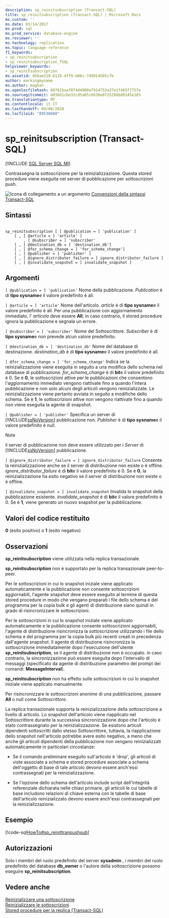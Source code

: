 ```yaml
---
description: sp_reinitsubscription (Transact-SQL)
title: sp_reinitsubscription (Transact-SQL) | Microsoft Docs
ms.custom: ''
ms.date: 03/14/2017
ms.prod: sql
ms.prod_service: database-engine
ms.reviewer: ''
ms.technology: replication
ms.topic: language-reference
f1_keywords:
- sp_reinitsubscription
- sp_reinitsubscription_TSQL
helpviewer_keywords:
- sp_reinitsubscription
ms.assetid: d56ae218-6128-4ff9-b06c-749914505c7b
author: markingmyname
ms.author: maghan
ms.openlocfilehash: 68761baaf874d4900a7914753a37e1f465ff757e
ms.sourcegitcommit: dd36d1cbe32cd5a65c6638e8f252b0bd8145e165
ms.translationtype: MT
ms.contentlocale: it-IT
ms.lasthandoff: 09/08/2020
ms.locfileid: "89538680"
---
```

# <a name="sp_reinitsubscription-transact-sql"></a>sp_reinitsubscription (Transact-SQL)
[!INCLUDE [SQL Server SQL MI](../../includes/applies-to-version/sql-asdbmi.md)]

  Contrassegna la sottoscrizione per la reinizializzazione. Questa stored procedure viene eseguita nel server di pubblicazione per sottoscrizioni push.  
  
 ![Icona di collegamento a un argomento](../../database-engine/configure-windows/media/topic-link.gif "Icona di collegamento a un argomento") [Convenzioni della sintassi Transact-SQL](../../t-sql/language-elements/transact-sql-syntax-conventions-transact-sql.md)  
  
## <a name="syntax"></a>Sintassi  
  
```  
  
sp_reinitsubscription [ [ @publication = ] 'publication' ]  
    [ , [ @article = ] 'article' ]  
        , [ @subscriber = ] 'subscriber'  
    [ , [ @destination_db = ] 'destination_db']  
    [ , [ @for_schema_change = ] 'for_schema_change']  
    [ , [ @publisher = ] 'publisher' ]  
    [ , [ @ignore_distributor_failure = ] ignore_distributor_failure ]   
    [ , [ @invalidate_snapshot = ] invalidate_snapshot ]  
```  
  
## <a name="arguments"></a>Argomenti  
`[ @publication = ] 'publication'` Nome della pubblicazione. *Publication* è di **tipo sysname**e il valore predefinito è all.  
  
`[ @article = ] 'article'` Nome dell'articolo. *article* è di **tipo sysname**e il valore predefinito è all. Per una pubblicazione con aggiornamento immediato, l' *articolo* deve essere **All**; in caso contrario, il stored procedure ignora la pubblicazione e segnala un errore.  
  
`[ @subscriber = ] 'subscriber'` Nome del Sottoscrittore. *Subscriber* è di **tipo sysname**e non prevede alcun valore predefinito.  
  
`[ @destination_db = ] 'destination_db'` Nome del database di destinazione. *destination_db* è di **tipo sysname**e il valore predefinito è all.  
  
`[ @for_schema_change = ] 'for_schema_change'` Indica se la reinizializzazione viene eseguita in seguito a una modifica dello schema nel database di pubblicazione. *for_schema_change* è di **bit**e il valore predefinito è 0. Se è **0**, le sottoscrizioni attive per le pubblicazioni che consentono l'aggiornamento immediato vengono riattivate fino a quando l'intera pubblicazione e non solo alcuni degli articoli vengono reinizializzate. Le reinizializzazione viene pertanto avviata in seguito a modifiche dello schema. Se è **1**, le sottoscrizioni attive non vengono riattivate fino a quando non viene eseguita la agente di snapshot.  
  
`[ @publisher = ] 'publisher'` Specifica un server di [!INCLUDE[ssNoVersion](../../includes/ssnoversion-md.md)] pubblicazione non. *Publisher* è di **tipo sysname**e il valore predefinito è null.  
  
> [!NOTE]  
>  il server di pubblicazione non deve essere utilizzato per i *Server* di [!INCLUDE[ssNoVersion](../../includes/ssnoversion-md.md)] pubblicazione.  
  
`[ @ignore_distributor_failure = ] ignore_distributor_failure` Consente la reinizializzazione anche se il server di distribuzione non esiste o è offline. *ignore_distributor_failure* è di **bit**e il valore predefinito è 0. Se è **0**, la reinizializzazione ha esito negativo se il server di distribuzione non esiste o è offline.  
  
`[ @invalidate_snapshot = ] invalidate_snapshot` Invalida lo snapshot della pubblicazione esistente. *invalidate_snapshot* è di **bit**e il valore predefinito è 0. Se è **1**, viene generato un nuovo snapshot per la pubblicazione.  
  
## <a name="return-code-values"></a>Valori del codice restituito  
 **0** (esito positivo) o **1** (esito negativo)  
  
## <a name="remarks"></a>Osservazioni  
 **sp_reinitsubscription** viene utilizzata nella replica transazionale.  
  
 **sp_reinitsubscription** non è supportato per la replica transazionale peer-to-peer.  
  
 Per le sottoscrizioni in cui lo snapshot iniziale viene applicato automaticamente e la pubblicazione non consente sottoscrizioni aggiornabili, l'agente snapshot deve essere eseguito al termine di questa stored procedure in modo che vengano preparati i file dello schema e del programma per la copia bulk e gli agenti di distribuzione siano quindi in grado di risincronizzare le sottoscrizioni.  
  
 Per le sottoscrizioni in cui lo snapshot iniziale viene applicato automaticamente e la pubblicazione consente sottoscrizioni aggiornabili, l'agente di distribuzione risincronizza la sottoscrizione utilizzando i file dello schema e del programma per la copia bulk più recenti creati in precedenza dall'agente snapshot. Il agente di distribuzione risincronizza la sottoscrizione immediatamente dopo l'esecuzione dell'utente **sp_reinitsubscription**, se il agente di distribuzione non è occupato. in caso contrario, la sincronizzazione può essere eseguita dopo l'intervallo di messaggi (specificato da agente di distribuzione parametro del prompt dei comandi: **MessageInterval**).  
  
 **sp_reinitsubscription** non ha effetto sulle sottoscrizioni in cui lo snapshot iniziale viene applicato manualmente.  
  
 Per risincronizzare le sottoscrizioni anonime di una pubblicazione, passare **All** o null come *Sottoscrittore*.  
  
 La replica transazionale supporta la reinizializzazione della sottoscrizione a livello di articolo. Lo snapshot dell'articolo viene riapplicato nel Sottoscrittore durante la successiva sincronizzazione dopo che l'articolo è stato contrassegnato per la reinizializzazione. Se esistono articoli dipendenti sottoscritti dallo stesso Sottoscrittore, tuttavia, la riapplicazione dello snapshot nell'articolo potrebbe avere esito negativo, a meno che anche gli articoli dipendenti della pubblicazione non vengano reinizializzati automaticamente in particolari circostanze:  
  
-   Se il comando preliminare eseguito sull'articolo è 'drop', gli articoli di viste associate a schema e stored procedure associate a schema dell'oggetto di base di tale articolo devono essere anch'essi contrassegnati per la reinizializzazione.  
  
-   Se l'opzione dello schema dell'articolo include script dell'integrità referenziale dichiarata nelle chiavi primarie, gli articoli le cui tabelle di base includono relazioni di chiave esterna con le tabelle di base dell'articolo reinizializzato devono essere anch'essi contrassegnati per la reinizializzazione.  
  
## <a name="example"></a>Esempio  
 [!code-sql[HowTo#sp_reinittranpushsub](../../relational-databases/replication/codesnippet/tsql/sp-reinitsubscription-tr_1.sql)]  
  
## <a name="permissions"></a>Autorizzazioni  
 Solo i membri del ruolo predefinito del server **sysadmin** , i membri del ruolo predefinito del database **db_owner** o l'autore della sottoscrizione possono eseguire **sp_reinitsubscription**.  
  
## <a name="see-also"></a>Vedere anche  
 [Reinizializzare una sottoscrizione](../../relational-databases/replication/reinitialize-a-subscription.md)   
 [Reinizializzare le sottoscrizioni](../../relational-databases/replication/reinitialize-subscriptions.md)   
 [Stored procedure per la replica &#40;Transact-SQL&#41;](../../relational-databases/system-stored-procedures/replication-stored-procedures-transact-sql.md)  
  
  
